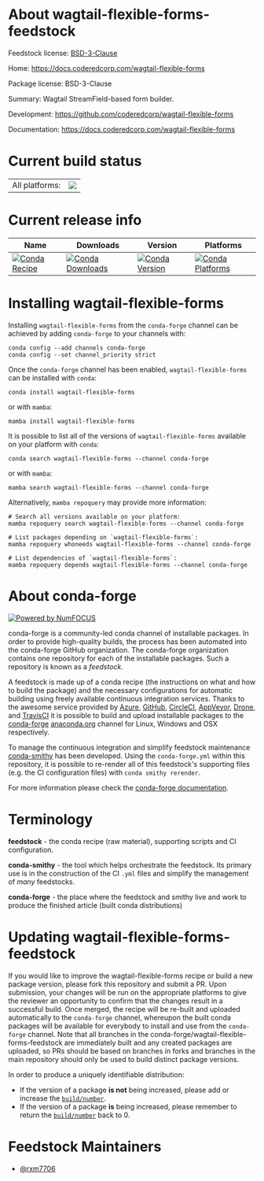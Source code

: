 About wagtail-flexible-forms-feedstock
======================================

Feedstock license: [BSD-3-Clause](https://github.com/conda-forge/wagtail-flexible-forms-feedstock/blob/main/LICENSE.txt)

Home: https://docs.coderedcorp.com/wagtail-flexible-forms

Package license: BSD-3-Clause

Summary: Wagtail StreamField-based form builder.

Development: https://github.com/coderedcorp/wagtail-flexible-forms

Documentation: https://docs.coderedcorp.com/wagtail-flexible-forms

Current build status
====================


<table><tr><td>All platforms:</td>
    <td>
      <a href="https://dev.azure.com/conda-forge/feedstock-builds/_build/latest?definitionId=24990&branchName=main">
        <img src="https://dev.azure.com/conda-forge/feedstock-builds/_apis/build/status/wagtail-flexible-forms-feedstock?branchName=main">
      </a>
    </td>
  </tr>
</table>

Current release info
====================

| Name | Downloads | Version | Platforms |
| --- | --- | --- | --- |
| [![Conda Recipe](https://img.shields.io/badge/recipe-wagtail--flexible--forms-green.svg)](https://anaconda.org/conda-forge/wagtail-flexible-forms) | [![Conda Downloads](https://img.shields.io/conda/dn/conda-forge/wagtail-flexible-forms.svg)](https://anaconda.org/conda-forge/wagtail-flexible-forms) | [![Conda Version](https://img.shields.io/conda/vn/conda-forge/wagtail-flexible-forms.svg)](https://anaconda.org/conda-forge/wagtail-flexible-forms) | [![Conda Platforms](https://img.shields.io/conda/pn/conda-forge/wagtail-flexible-forms.svg)](https://anaconda.org/conda-forge/wagtail-flexible-forms) |

Installing wagtail-flexible-forms
=================================

Installing `wagtail-flexible-forms` from the `conda-forge` channel can be achieved by adding `conda-forge` to your channels with:

```
conda config --add channels conda-forge
conda config --set channel_priority strict
```

Once the `conda-forge` channel has been enabled, `wagtail-flexible-forms` can be installed with `conda`:

```
conda install wagtail-flexible-forms
```

or with `mamba`:

```
mamba install wagtail-flexible-forms
```

It is possible to list all of the versions of `wagtail-flexible-forms` available on your platform with `conda`:

```
conda search wagtail-flexible-forms --channel conda-forge
```

or with `mamba`:

```
mamba search wagtail-flexible-forms --channel conda-forge
```

Alternatively, `mamba repoquery` may provide more information:

```
# Search all versions available on your platform:
mamba repoquery search wagtail-flexible-forms --channel conda-forge

# List packages depending on `wagtail-flexible-forms`:
mamba repoquery whoneeds wagtail-flexible-forms --channel conda-forge

# List dependencies of `wagtail-flexible-forms`:
mamba repoquery depends wagtail-flexible-forms --channel conda-forge
```


About conda-forge
=================

[![Powered by
NumFOCUS](https://img.shields.io/badge/powered%20by-NumFOCUS-orange.svg?style=flat&colorA=E1523D&colorB=007D8A)](https://numfocus.org)

conda-forge is a community-led conda channel of installable packages.
In order to provide high-quality builds, the process has been automated into the
conda-forge GitHub organization. The conda-forge organization contains one repository
for each of the installable packages. Such a repository is known as a *feedstock*.

A feedstock is made up of a conda recipe (the instructions on what and how to build
the package) and the necessary configurations for automatic building using freely
available continuous integration services. Thanks to the awesome service provided by
[Azure](https://azure.microsoft.com/en-us/services/devops/), [GitHub](https://github.com/),
[CircleCI](https://circleci.com/), [AppVeyor](https://www.appveyor.com/),
[Drone](https://cloud.drone.io/welcome), and [TravisCI](https://travis-ci.com/)
it is possible to build and upload installable packages to the
[conda-forge](https://anaconda.org/conda-forge) [anaconda.org](https://anaconda.org/)
channel for Linux, Windows and OSX respectively.

To manage the continuous integration and simplify feedstock maintenance
[conda-smithy](https://github.com/conda-forge/conda-smithy) has been developed.
Using the ``conda-forge.yml`` within this repository, it is possible to re-render all of
this feedstock's supporting files (e.g. the CI configuration files) with ``conda smithy rerender``.

For more information please check the [conda-forge documentation](https://conda-forge.org/docs/).

Terminology
===========

**feedstock** - the conda recipe (raw material), supporting scripts and CI configuration.

**conda-smithy** - the tool which helps orchestrate the feedstock.
                   Its primary use is in the construction of the CI ``.yml`` files
                   and simplify the management of *many* feedstocks.

**conda-forge** - the place where the feedstock and smithy live and work to
                  produce the finished article (built conda distributions)


Updating wagtail-flexible-forms-feedstock
=========================================

If you would like to improve the wagtail-flexible-forms recipe or build a new
package version, please fork this repository and submit a PR. Upon submission,
your changes will be run on the appropriate platforms to give the reviewer an
opportunity to confirm that the changes result in a successful build. Once
merged, the recipe will be re-built and uploaded automatically to the
`conda-forge` channel, whereupon the built conda packages will be available for
everybody to install and use from the `conda-forge` channel.
Note that all branches in the conda-forge/wagtail-flexible-forms-feedstock are
immediately built and any created packages are uploaded, so PRs should be based
on branches in forks and branches in the main repository should only be used to
build distinct package versions.

In order to produce a uniquely identifiable distribution:
 * If the version of a package **is not** being increased, please add or increase
   the [``build/number``](https://docs.conda.io/projects/conda-build/en/latest/resources/define-metadata.html#build-number-and-string).
 * If the version of a package **is** being increased, please remember to return
   the [``build/number``](https://docs.conda.io/projects/conda-build/en/latest/resources/define-metadata.html#build-number-and-string)
   back to 0.

Feedstock Maintainers
=====================

* [@rxm7706](https://github.com/rxm7706/)

